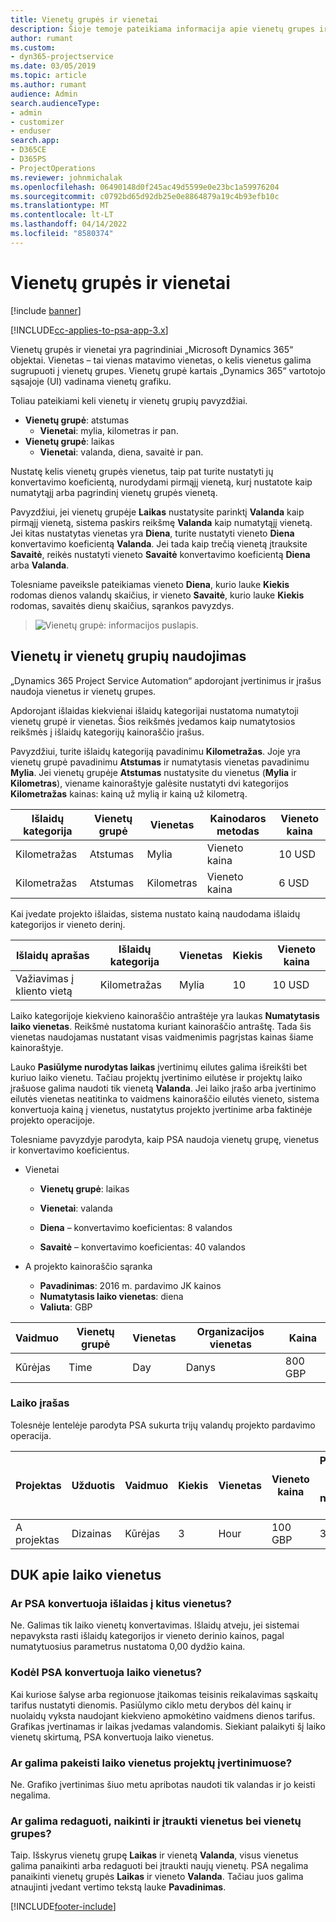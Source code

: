 ```yaml
---
title: Vienetų grupės ir vienetai
description: Šioje temoje pateikiama informacija apie vienetų grupes ir vienetus.
author: rumant
ms.custom:
- dyn365-projectservice
ms.date: 03/05/2019
ms.topic: article
ms.author: rumant
audience: Admin
search.audienceType:
- admin
- customizer
- enduser
search.app:
- D365CE
- D365PS
- ProjectOperations
ms.reviewer: johnmichalak
ms.openlocfilehash: 06490148d0f245ac49d5599e0e23bc1a59976204
ms.sourcegitcommit: c0792bd65d92db25e0e8864879a19c4b93efb10c
ms.translationtype: MT
ms.contentlocale: lt-LT
ms.lasthandoff: 04/14/2022
ms.locfileid: "8580374"
---
```

# <a name="unit-groups-and-units"></a>Vienetų grupės ir vienetai

[!include [banner](../includes/psa-now-project-operations.md)]

[!INCLUDE[cc-applies-to-psa-app-3.x](../includes/cc-applies-to-psa-app-3x.md)]

Vienetų grupės ir vienetai yra pagrindiniai „Microsoft Dynamics 365“ objektai. Vienetas – tai vienas matavimo vienetas, o kelis vienetus galima sugrupuoti į vienetų grupes. Vienetų grupė kartais „Dynamics 365“ vartotojo sąsajoje (UI) vadinama vienetų grafiku. 

Toliau pateikiami keli vienetų ir vienetų grupių pavyzdžiai.
 
- **Vienetų grupė**: atstumas 
    - **Vienetai**: mylia, kilometras ir pan.
- **Vienetų grupė**: laikas
    - **Vienetai**: valanda, diena, savaitė ir pan. 

Nustatę kelis vienetų grupės vienetus, taip pat turite nustatyti jų konvertavimo koeficientą, nurodydami pirmąjį vienetą, kurį nustatote kaip numatytąjį arba pagrindinį vienetų grupės vienetą. 

Pavyzdžiui, jei vienetų grupėje **Laikas** nustatysite parinktį **Valanda** kaip pirmąjį vienetą, sistema paskirs reikšmę **Valanda** kaip numatytąjį vienetą. Jei kitas nustatytas vienetas yra **Diena**, turite nustatyti vieneto **Diena** konvertavimo koeficientą **Valanda**. Jei tada kaip trečią vienetą įtrauksite **Savaitė**, reikės nustatyti vieneto **Savaitė** konvertavimo koeficientą **Diena** arba **Valanda**. 

Tolesniame paveiksle pateikiamas vieneto **Diena**, kurio lauke **Kiekis** rodomas dienos valandų skaičius, ir vieneto **Savaitė**, kurio lauke **Kiekis** rodomas, savaitės dienų skaičius, sąrankos pavyzdys.

> ![Vienetų grupė: informacijos puslapis.](media/advanced-2.png)

## <a name="using-units-and-unit-groups"></a>Vienetų ir vienetų grupių naudojimas

„Dynamics 365 Project Service Automation“ apdorojant įvertinimus ir įrašus naudoja vienetus ir vienetų grupes. 

Apdorojant išlaidas kiekvienai išlaidų kategorijai nustatoma numatytoji vienetų grupė ir vienetas. Šios reikšmės įvedamos kaip numatytosios reikšmės į išlaidų kategorijų kainoraščio įrašus. 

Pavyzdžiui, turite išlaidų kategoriją pavadinimu **Kilometražas**. Joje yra vienetų grupė pavadinimu **Atstumas** ir numatytasis vienetas pavadinimu **Mylia**. Jei vienetų grupėje **Atstumas** nustatysite du vienetus (**Mylia** ir **Kilometras**), viename kainoraštyje galėsite nustatyti dvi kategorijos **Kilometražas** kainas: kainą už mylią ir kainą už kilometrą.

| Išlaidų kategorija  | Vienetų grupė  | Vienetas      | Kainodaros metodas  | Vieneto kaina  |
|-------------------|---------------|-----------|-------------------|-------------------|
| Kilometražas           | Atstumas      | Mylia      | Vieneto kaina    | 10 USD            |
| Kilometražas           | Atstumas      | Kilometras | Vieneto kaina    |  6 USD            |

Kai įvedate projekto išlaidas, sistema nustato kainą naudodama išlaidų kategorijos ir vieneto derinį. 

| Išlaidų aprašas        | Išlaidų kategorija  | Vienetas  | Kiekis  | Vieneto kaina   |
|----------------------------|---------------------|-------|-----------|----------------|
| Važiavimas į kliento vietą | Kilometražas             | Mylia  | 10        | 10 USD         |

Laiko kategorijoje kiekvieno kainoraščio antraštėje yra laukas **Numatytasis laiko vienetas**. Reikšmė nustatoma kuriant kainoraščio antraštę. Tada šis vienetas naudojamas nustatant visas vaidmenimis pagrįstas kainas šiame kainoraštyje.

Lauko **Pasiūlyme nurodytas laikas** įvertinimų eilutes galima išreikšti bet kuriuo laiko vienetu. Tačiau projektų įvertinimo eilutėse ir projektų laiko įrašuose galima naudoti tik vienetą **Valanda**. Jei laiko įrašo arba įvertinimo eilutės vienetas neatitinka to vaidmens kainoraščio eilutės vieneto, sistema konvertuoja kainą į vienetus, nustatytus projekto įvertinime arba faktinėje projekto operacijoje.

Tolesniame pavyzdyje parodyta, kaip PSA naudoja vienetų grupę, vienetus ir konvertavimo koeficientus.
- Vienetai

   - **Vienetų grupė**: laikas 
   - **Vienetai**: valanda 
    
    - **Diena** – konvertavimo koeficientas: 8 valandos       
    - **Savaitė** – konvertavimo koeficientas: 40 valandos  
        
- A projekto kainoraščio sąranka

    - **Pavadinimas**: 2016 m. pardavimo JK kainos 
    - **Numatytasis laiko vienetas**: diena 
    - **Valiuta**: GBP

| Vaidmuo      | Vienetų grupė | Vienetas | Organizacijos vienetas | Kaina   |
|-----------|------------|------|---------------------|---------|
| Kūrėjas | Time       | Day  | Danys          | 800 GBP |

### <a name="time-entry"></a>Laiko įrašas

Tolesnėje lentelėje parodyta PSA sukurta trijų valandų projekto pardavimo operacija.


| Projektas   | Užduotis    | Vaidmuo      | Kiekis | Vienetas  | Vieneto kaina | Pardavimo suma, kuriai neišrašyta sąskaita |
|-----------|---------|-----------|----------|-------|------------|-----------------------|
| A projektas | Dizainas  | Kūrėjas | 3        | Hour  | 100 GBP    | 300 GBP               |

## <a name="time-unit-faq"></a>DUK apie laiko vienetus

### <a name="does-psa-convert-to-different-units-in-the-case-of-expenses"></a>Ar PSA konvertuoja išlaidas į kitus vienetus?
Ne. Galimas tik laiko vienetų konvertavimas. Išlaidų atveju, jei sistemai nepavyksta rasti išlaidų kategorijos ir vieneto derinio kainos, pagal numatytuosius parametrus nustatoma 0,00 dydžio kaina.

### <a name="why-does-psa-convert-time-units"></a>Kodėl PSA konvertuoja laiko vienetus?
Kai kuriose šalyse arba regionuose įtaikomas teisinis reikalavimas sąskaitų tarifus nustatyti dienomis. Pasiūlymo ciklo metu derybos dėl kainų ir nuolaidų vyksta naudojant kiekvieno apmokėtino vaidmens dienos tarifus. Grafikas įvertinamas ir laikas įvedamas valandomis. Siekiant palaikyti šį laiko vienetų skirtumą, PSA konvertuoja laiko vienetus.

### <a name="can-time-units-be-changed-on-project-estimates"></a>Ar galima pakeisti laiko vienetus projektų įvertinimuose?
Ne. Grafiko įvertinimas šiuo metu apribotas naudoti tik valandas ir jo keisti negalima.

### <a name="can-units-and-unit-groups-be-edited-deleted-and-added"></a>Ar galima redaguoti, naikinti ir įtraukti vienetus bei vienetų grupes?
Taip. Išskyrus vienetų grupę **Laikas** ir vienetą **Valanda**, visus vienetus galima panaikinti arba redaguoti bei įtraukti naujų vienetų. PSA negalima panaikinti vienetų grupės **Laikas** ir vieneto **Valanda**. Tačiau juos galima atnaujinti įvedant vertimo tekstą lauke **Pavadinimas**.


[!INCLUDE[footer-include](../includes/footer-banner.md)]
